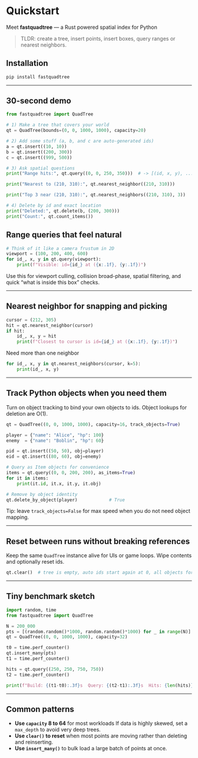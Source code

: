# Quickstart

Meet **fastquadtree** — a Rust powered spatial index for Python

> TLDR: create a tree, insert points, insert boxes, query ranges or nearest neighbors.

## Installation

```bash
pip install fastquadtree
```

---

## 30-second demo

```python
from fastquadtree import QuadTree

# 1) Make a tree that covers your world
qt = QuadTree(bounds=(0, 0, 1000, 1000), capacity=20)

# 2) Add some stuff (a, b, and c are auto-generated ids)
a = qt.insert((10, 10))                 
b = qt.insert((200, 300))              
c = qt.insert((999, 500))     

# 3) Ask spatial questions
print("Range hits:", qt.query((0, 0, 250, 350)))  # -> [(id, x, y), ...]

print("Nearest to (210, 310):", qt.nearest_neighbor((210, 310)))

print("Top 3 near (210, 310):", qt.nearest_neighbors((210, 310), 3))

# 4) Delete by id and exact location
print("Deleted:", qt.delete(b, (200, 300)))
print("Count:", qt.count_items())
```

## Range queries that feel natural

```python
# Think of it like a camera frustum in 2D
viewport = (100, 200, 400, 600)
for id_, x, y in qt.query(viewport):
    print(f"Visible: id={id_} at ({x:.1f}, {y:.1f})")
```

Use this for viewport culling, collision broad-phase, spatial filtering, and quick “what is inside this box” checks.

---

## Nearest neighbor for snapping and picking

```python
cursor = (212, 305)
hit = qt.nearest_neighbor(cursor)
if hit:
    id_, x, y = hit
    print(f"Closest to cursor is id={id_} at ({x:.1f}, {y:.1f})")
```

Need more than one neighbor

```python
for id_, x, y in qt.nearest_neighbors(cursor, k=5):
    print(id_, x, y)
```

---

## Track Python objects when you need them

Turn on object tracking to bind your own objects to ids. Object lookups for deletion are O(1).

```python
qt = QuadTree((0, 0, 1000, 1000), capacity=16, track_objects=True)

player = {"name": "Alice", "hp": 100}
enemy  = {"name": "Boblin", "hp": 60}

pid = qt.insert((50, 50), obj=player)
eid = qt.insert((80, 60), obj=enemy)

# Query as Item objects for convenience
items = qt.query((0, 0, 200, 200), as_items=True)
for it in items:
    print(it.id, it.x, it.y, it.obj)

# Remove by object identity
qt.delete_by_object(player)            # True
```

Tip: leave `track_objects=False` for max speed when you do not need object mapping.

---

## Reset between runs without breaking references

Keep the same `QuadTree` instance alive for UIs or game loops. Wipe contents and optionally reset ids.

```python
qt.clear()  # tree is empty, auto ids start again at 0, all objects forgotten
```

---

## Tiny benchmark sketch

```python
import random, time
from fastquadtree import QuadTree

N = 200_000
pts = [(random.random()*1000, random.random()*1000) for _ in range(N)]
qt = QuadTree((0, 0, 1000, 1000), capacity=32)

t0 = time.perf_counter()
qt.insert_many(pts)
t1 = time.perf_counter()

hits = qt.query((250, 250, 750, 750))
t2 = time.perf_counter()

print(f"Build: {(t1-t0):.3f}s  Query: {(t2-t1):.3f}s  Hits: {len(hits)}")
```

---

## Common patterns

* **Use `capacity` 8 to 64** for most workloads
  If data is highly skewed, set a `max_depth` to avoid very deep trees.
* **Use `clear()` to reset** when most points are moving rather than deleting and reinserting.
* **Use `insert_many()`** to bulk load a large batch of points at once.